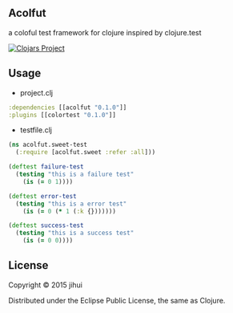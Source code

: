 ## Acolfut

a coloful test framework for clojure inspired by clojure.test

[![Clojars Project](http://clojars.org/acolfut/latest-version.svg)](http://clojars.org/acolfut)

## Usage

* project.clj

```clojure
:dependencies [[acolfut "0.1.0"]]
:plugins [[colortest "0.1.0"]]
```

* testfile.clj

```clojure
(ns acolfut.sweet-test
  (:require [acolfut.sweet :refer :all]))

(deftest failure-test
  (testing "this is a failure test"
    (is (= 0 1))))

(deftest error-test
  (testing "this is a error test"
    (is (= 0 (* 1 (:k {}))))))

(deftest success-test
  (testing "this is a success test"
    (is (= 0 0))))
```

## License

Copyright © 2015 jihui

Distributed under the Eclipse Public License, the same as Clojure.

